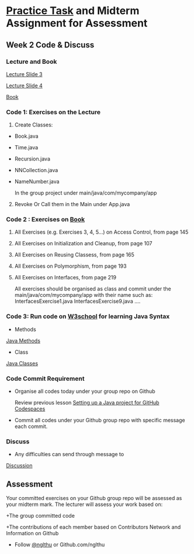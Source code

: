 # [Practice Task](https://nglthu.github.io/OOP_References/Practice_week1) and Midterm Assignment for Assessment

## Week 2 Code & Discuss

### Lecture and Book


[Lecture Slide 3](https://nglthu.github.io/OOP_References/Slides/Lecture3_LTN.pdf)

[Lecture Slide 4](https://nglthu.github.io/OOP_References/Slides/Lecture4_LTN.pdf)

[Book](https://nglthu.github.io/Books/java/BruceEckel_Thinking_in_Java_4th_Edition.pdf)

### Code 1: Exercises on the Lecture

1. Create Classes:
+ Book.java
+ Time.java
+ Recursion.java
+ NNCollection.java
+ NameNumber.java

  In the group project under main/java/com/mycompany/app
  
2. Revoke Or Call them in the Main under App.java


### Code 2 : Exercises on [Book](https://nglthu.github.io/Books/java/BruceEckel_Thinking_in_Java_4th_Edition.pdf)
1. All Exercises (e.g. Exercises 3, 4, 5...) on Access Control, from page 145
2. All Exercises on Initialization and Cleanup, from page 107
3. All Exercises on Reusing Classess, from page 165
4. All Exercises on Polymorphism, from page 193
5. All Exercises on Interfaces, from page 219

   All exercises should be organised as class and commit under the main/java/com/mycompany/app with their name such as:
   InterfacesExercise1.java
   InterfacesExercise9.java
   ....

### Code 3: Run code on [W3school](https://www.w3schools.com/java/default.asp) for learning Java Syntax

+ Methods
  
[Java Methods](https://www.w3schools.com/java/java_methods.asp)  

+ Class
  
[Java Classes](https://www.w3schools.com/java/java_oop.asp)



### Code Commit Requirement
+ Organise all codes today under your group repo on Github
  
  Review previous lesson [Setting up a Java project for GitHub Codespaces](https://docs.github.com/en/codespaces/setting-up-your-project-for-codespaces/adding-a-dev-container-configuration/setting-up-your-java-project-for-codespaces)
  
+ Commit all codes under your Github group repo with specific message each commit.
  



### Discuss
+ Any difficulties can send through message to 

[Discussion](https://github.com/nglthu/OOP_References/discussions)

## Assessment

Your committed exercises on your Github group repo will be assessed as your midterm mark.
The lecturer will assess your work based on:

+The group committed code

+The contributions of each member based on Contributors Network and Information on Github


+ Follow [@nglthu](https://github.com/nglthu) or Github.com/nglthu

 
